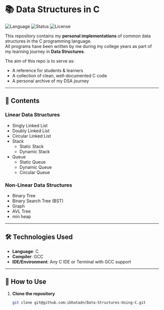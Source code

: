 # 📚 Data Structures in C

![Language](https://img.shields.io/badge/Language-C-blue.svg)
![Status](https://img.shields.io/badge/Status-Completed-success.svg)
![License](https://img.shields.io/badge/License-MIT-green.svg)

This repository contains my **personal implementations** of common data structures in the C programming language.  
All programs have been written by me during my college years as part of my learning journey in **Data Structures**.

The aim of this repo is to serve as:
- A reference for students & learners
- A collection of clean, well-documented C code
- A personal archive of my DSA journey

---

## 📂 Contents

### Linear Data Structures
- Singly Linked List
- Doubly Linked List
- Circular Linked List
- Stack
  - Static Stack
  - Dynamic Stack
- Queue
  - Static Queue
  - Dynamic Queue
  - Circular Queue

### Non-Linear Data Structures
- Binary Tree
- Binary Search Tree (BST)
- Graph
- AVL Tree
- min heap

---

## 🛠️ Technologies Used
- **Language**: C
- **Compiler**: GCC
- **IDE/Environment**: Any C IDE or Terminal with GCC support

---

## 🚀 How to Use

1. **Clone the repository**
   ```bash
   git clone git@github.com:ibhatadn/Data-Structures-Using-C.git
